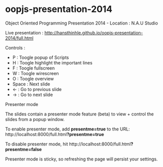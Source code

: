 oopjs-presentation-2014
=======================

Object Oriented Programming Presentation 2014 - Location : N.A.U Studio

Live presentation : <a href="http://hansthinhle.github.io/oopjs-presentation-2014/full.html">http://hansthinhle.github.io/oopjs-presentation-2014/full.html</a>

Controls : 
- P : Toogle popup of Scripts
- H : Toogle highlight the important lines
- F : Toogle fullscreen
- W : Toogle wirescreen
- O : Toogle overview
- Space : Next slide
- <- : Go to previous slide
- -> : Go to next slide

Presenter mode

The slides contain a presenter mode feature (beta) to view + control the slides from a popup window.

To enable presenter mode, add <b>presentme=true</b> to the URL: http://localhost:8000/full.html<b>?presentme=true</b>

To disable presenter mode, hit http://localhost:8000/full.html<b>?presentme=false</b>

Presenter mode is sticky, so refreshing the page will persist your settings.
